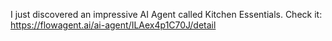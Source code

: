 I just discovered an impressive AI Agent called Kitchen Essentials. Check it: https://flowagent.ai/ai-agent/ILAex4p1C70J/detail
